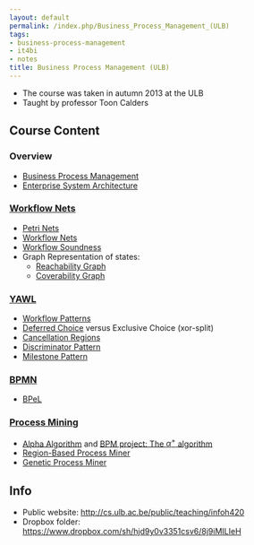 ```yaml
---
layout: default
permalink: /index.php/Business_Process_Management_(ULB)
tags:
- business-process-management
- it4bi
- notes
title: Business Process Management (ULB)
---
```

- The course was taken in autumn 2013 at the ULB
- Taught by professor Toon Calders


## Course Content
### Overview
- [Business Process Management](Business_Process_Management)
- [Enterprise System Architecture](Enterprise_System_Architecture)

### [Workflow Nets](Workflow_Nets)
- [Petri Nets](Petri_Nets)
- [Workflow Nets](Workflow_Nets)
- [Workflow Soundness](Workflow_Soundness)
- Graph Representation of states:
  - [Reachability Graph](Reachability_Graph)
  - [Coverability Graph](Coverability_Graph)

### [YAWL](YAWL)
- [Workflow Patterns](Workflow_Patterns)
- [Deferred Choice](Deferred_Choice) versus Exclusive Choice (xor-split)
- [Cancellation Regions](Cancellation_Regions)
- [Discriminator Pattern](Discriminator_Pattern)
- [Milestone Pattern](Milestone_Pattern)

### [BPMN](BPMN)
- [BPeL](BPeL)

### [Process Mining](Process_Mining)
- [Alpha Algorithm](Alpha_Algorithm) and [BPM project: The $\alpha^+$ algorithm](http://docs.google.com/document/d/1JtuECbGZ3DusNpmBZhXeq8R_UPCRU5V7NG8GL17h1aA/pub)
- [Region-Based Process Miner](Region-Based_Process_Miner)
- [Genetic Process Miner](Genetic_Process_Miner)


## Info
- Public website: http://cs.ulb.ac.be/public/teaching/infoh420
- Dropbox folder: https://www.dropbox.com/sh/hjd9y0v3351csv6/8j9iMILIeH
